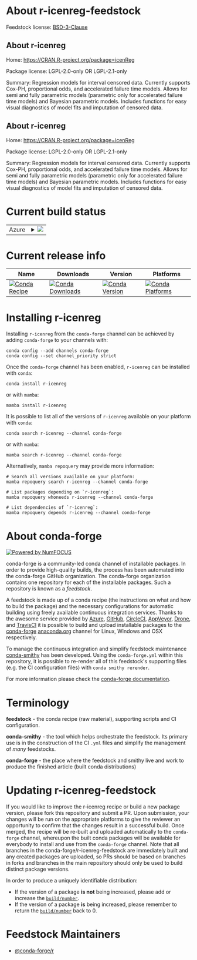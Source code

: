 About r-icenreg-feedstock
=========================

Feedstock license: [BSD-3-Clause](https://github.com/conda-forge/r-icenreg-feedstock/blob/main/LICENSE.txt)


About r-icenreg
---------------

Home: https://CRAN.R-project.org/package=icenReg

Package license: LGPL-2.0-only OR LGPL-2.1-only

Summary: Regression models for interval censored data. Currently supports Cox-PH, proportional odds, and accelerated failure time models. Allows for semi and fully parametric models (parametric only for accelerated failure time models) and Bayesian parametric models. Includes functions for easy visual diagnostics of model fits and imputation of censored data.

About r-icenreg
---------------

Home: https://CRAN.R-project.org/package=icenReg

Package license: LGPL-2.0-only OR LGPL-2.1-only

Summary: Regression models for interval censored data. Currently supports Cox-PH, proportional odds, and accelerated failure time models. Allows for semi and fully parametric models (parametric only for accelerated failure time models) and Bayesian parametric models. Includes functions for easy visual diagnostics of model fits and imputation of censored data.

Current build status
====================


<table>
    
  <tr>
    <td>Azure</td>
    <td>
      <details>
        <summary>
          <a href="https://dev.azure.com/conda-forge/feedstock-builds/_build/latest?definitionId=14489&branchName=main">
            <img src="https://dev.azure.com/conda-forge/feedstock-builds/_apis/build/status/r-icenreg-feedstock?branchName=main">
          </a>
        </summary>
        <table>
          <thead><tr><th>Variant</th><th>Status</th></tr></thead>
          <tbody><tr>
              <td>linux_64_r_base4.2</td>
              <td>
                <a href="https://dev.azure.com/conda-forge/feedstock-builds/_build/latest?definitionId=14489&branchName=main">
                  <img src="https://dev.azure.com/conda-forge/feedstock-builds/_apis/build/status/r-icenreg-feedstock?branchName=main&jobName=linux&configuration=linux%20linux_64_r_base4.2" alt="variant">
                </a>
              </td>
            </tr><tr>
              <td>linux_64_r_base4.3</td>
              <td>
                <a href="https://dev.azure.com/conda-forge/feedstock-builds/_build/latest?definitionId=14489&branchName=main">
                  <img src="https://dev.azure.com/conda-forge/feedstock-builds/_apis/build/status/r-icenreg-feedstock?branchName=main&jobName=linux&configuration=linux%20linux_64_r_base4.3" alt="variant">
                </a>
              </td>
            </tr><tr>
              <td>osx_64_r_base4.2</td>
              <td>
                <a href="https://dev.azure.com/conda-forge/feedstock-builds/_build/latest?definitionId=14489&branchName=main">
                  <img src="https://dev.azure.com/conda-forge/feedstock-builds/_apis/build/status/r-icenreg-feedstock?branchName=main&jobName=osx&configuration=osx%20osx_64_r_base4.2" alt="variant">
                </a>
              </td>
            </tr><tr>
              <td>osx_64_r_base4.3</td>
              <td>
                <a href="https://dev.azure.com/conda-forge/feedstock-builds/_build/latest?definitionId=14489&branchName=main">
                  <img src="https://dev.azure.com/conda-forge/feedstock-builds/_apis/build/status/r-icenreg-feedstock?branchName=main&jobName=osx&configuration=osx%20osx_64_r_base4.3" alt="variant">
                </a>
              </td>
            </tr><tr>
              <td>win_64</td>
              <td>
                <a href="https://dev.azure.com/conda-forge/feedstock-builds/_build/latest?definitionId=14489&branchName=main">
                  <img src="https://dev.azure.com/conda-forge/feedstock-builds/_apis/build/status/r-icenreg-feedstock?branchName=main&jobName=win&configuration=win%20win_64_" alt="variant">
                </a>
              </td>
            </tr>
          </tbody>
        </table>
      </details>
    </td>
  </tr>
</table>

Current release info
====================

| Name | Downloads | Version | Platforms |
| --- | --- | --- | --- |
| [![Conda Recipe](https://img.shields.io/badge/recipe-r--icenreg-green.svg)](https://anaconda.org/conda-forge/r-icenreg) | [![Conda Downloads](https://img.shields.io/conda/dn/conda-forge/r-icenreg.svg)](https://anaconda.org/conda-forge/r-icenreg) | [![Conda Version](https://img.shields.io/conda/vn/conda-forge/r-icenreg.svg)](https://anaconda.org/conda-forge/r-icenreg) | [![Conda Platforms](https://img.shields.io/conda/pn/conda-forge/r-icenreg.svg)](https://anaconda.org/conda-forge/r-icenreg) |

Installing r-icenreg
====================

Installing `r-icenreg` from the `conda-forge` channel can be achieved by adding `conda-forge` to your channels with:

```
conda config --add channels conda-forge
conda config --set channel_priority strict
```

Once the `conda-forge` channel has been enabled, `r-icenreg` can be installed with `conda`:

```
conda install r-icenreg
```

or with `mamba`:

```
mamba install r-icenreg
```

It is possible to list all of the versions of `r-icenreg` available on your platform with `conda`:

```
conda search r-icenreg --channel conda-forge
```

or with `mamba`:

```
mamba search r-icenreg --channel conda-forge
```

Alternatively, `mamba repoquery` may provide more information:

```
# Search all versions available on your platform:
mamba repoquery search r-icenreg --channel conda-forge

# List packages depending on `r-icenreg`:
mamba repoquery whoneeds r-icenreg --channel conda-forge

# List dependencies of `r-icenreg`:
mamba repoquery depends r-icenreg --channel conda-forge
```


About conda-forge
=================

[![Powered by
NumFOCUS](https://img.shields.io/badge/powered%20by-NumFOCUS-orange.svg?style=flat&colorA=E1523D&colorB=007D8A)](https://numfocus.org)

conda-forge is a community-led conda channel of installable packages.
In order to provide high-quality builds, the process has been automated into the
conda-forge GitHub organization. The conda-forge organization contains one repository
for each of the installable packages. Such a repository is known as a *feedstock*.

A feedstock is made up of a conda recipe (the instructions on what and how to build
the package) and the necessary configurations for automatic building using freely
available continuous integration services. Thanks to the awesome service provided by
[Azure](https://azure.microsoft.com/en-us/services/devops/), [GitHub](https://github.com/),
[CircleCI](https://circleci.com/), [AppVeyor](https://www.appveyor.com/),
[Drone](https://cloud.drone.io/welcome), and [TravisCI](https://travis-ci.com/)
it is possible to build and upload installable packages to the
[conda-forge](https://anaconda.org/conda-forge) [anaconda.org](https://anaconda.org/)
channel for Linux, Windows and OSX respectively.

To manage the continuous integration and simplify feedstock maintenance
[conda-smithy](https://github.com/conda-forge/conda-smithy) has been developed.
Using the ``conda-forge.yml`` within this repository, it is possible to re-render all of
this feedstock's supporting files (e.g. the CI configuration files) with ``conda smithy rerender``.

For more information please check the [conda-forge documentation](https://conda-forge.org/docs/).

Terminology
===========

**feedstock** - the conda recipe (raw material), supporting scripts and CI configuration.

**conda-smithy** - the tool which helps orchestrate the feedstock.
                   Its primary use is in the construction of the CI ``.yml`` files
                   and simplify the management of *many* feedstocks.

**conda-forge** - the place where the feedstock and smithy live and work to
                  produce the finished article (built conda distributions)


Updating r-icenreg-feedstock
============================

If you would like to improve the r-icenreg recipe or build a new
package version, please fork this repository and submit a PR. Upon submission,
your changes will be run on the appropriate platforms to give the reviewer an
opportunity to confirm that the changes result in a successful build. Once
merged, the recipe will be re-built and uploaded automatically to the
`conda-forge` channel, whereupon the built conda packages will be available for
everybody to install and use from the `conda-forge` channel.
Note that all branches in the conda-forge/r-icenreg-feedstock are
immediately built and any created packages are uploaded, so PRs should be based
on branches in forks and branches in the main repository should only be used to
build distinct package versions.

In order to produce a uniquely identifiable distribution:
 * If the version of a package **is not** being increased, please add or increase
   the [``build/number``](https://docs.conda.io/projects/conda-build/en/latest/resources/define-metadata.html#build-number-and-string).
 * If the version of a package **is** being increased, please remember to return
   the [``build/number``](https://docs.conda.io/projects/conda-build/en/latest/resources/define-metadata.html#build-number-and-string)
   back to 0.

Feedstock Maintainers
=====================

* [@conda-forge/r](https://github.com/conda-forge/r/)


